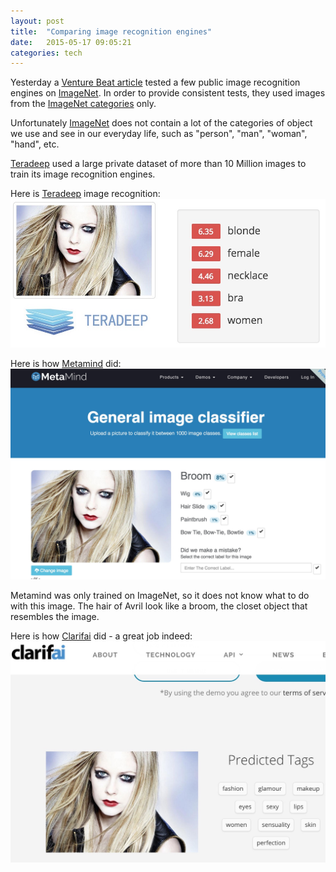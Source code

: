 ```yaml
---
layout: post
title:  "Comparing image recognition engines"
date:   2015-05-17 09:05:21
categories: tech
---
```


Yesterday a [Venture Beat article] tested a few public image recognition engines on [ImageNet]. In order to provide consistent tests, they used images from the [ImageNet categories](http://image-net.org/challenges/LSVRC/2014/browse-synsets) only.


Unfortunately [ImageNet] does not contain a lot of the categories of object we use and see in our everyday life, such as "person", "man", "woman", "hand", etc.

[Teradeep] used a large private dataset of more than 10 Million images to train its image recognition engines.


Here is [Teradeep] image recognition:
![avril-td](/assets/image-rec/Avril-td.jpg)

Here is how [Metamind] did:
![avril-metamind](/assets/image-rec/Avril-metamind.jpg)

Metamind was only trained on ImageNet, so it does not know what to do with this image.
The hair of Avril look like a broom, the closet object that resembles the image.


Here is how [Clarifai] did - a great job indeed:
![avril-clarifai](/assets/image-rec/Avril-clarifai.jpg)



[Venture Beat article]: http://venturebeat.com/2015/05/16/how-stephen-wolframs-image-recognition-tool-performs-against-5-alternatives

[Teradeep]: http://www.teradeep.com/index.html
[Clarifai]: http://www.clarifai.com/
[Metamind]: https://www.metamind.io/
[ImageNet]: http://www.image-net.org/
